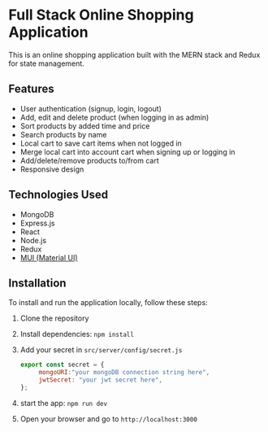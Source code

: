# Full Stack Online Shopping Application

This is an online shopping application built with the MERN stack and Redux for state management.

## Features

- User authentication (signup, login, logout)
- Add, edit and delete product (when logging in as admin)
- Sort products by added time and price
- Search products by name
- Local cart to save cart items when not logged in
- Merge local cart into account cart when signing up or logging in
- Add/delete/remove products to/from cart
- Responsive design

## Technologies Used

- MongoDB
- Express.js
- React
- Node.js
- Redux
- [MUI (Material UI)](https://mui.com/)

## Installation

To install and run the application locally, follow these steps:

1. Clone the repository
2. Install dependencies: `npm install`
3. Add your secret in `src/server/config/secret.js`

   ```Javascript
   export const secret = {
        mongoURI:"your mongoDB connection string here",
        jwtSecret: "your jwt secret here",
   };
   ```

4. start the app: `npm run dev`
5. Open your browser and go to `http://localhost:3000`

